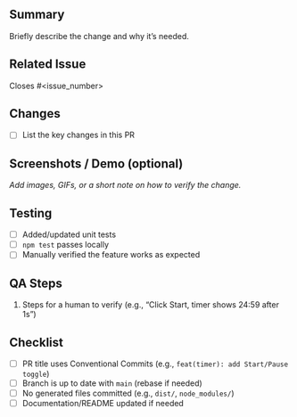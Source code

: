 ## Summary
Briefly describe the change and why it’s needed.

## Related Issue
Closes #<issue_number>

## Changes
- [ ] List the key changes in this PR

## Screenshots / Demo (optional)
_Add images, GIFs, or a short note on how to verify the change._

## Testing
- [ ] Added/updated unit tests
- [ ] `npm test` passes locally
- [ ] Manually verified the feature works as expected

## QA Steps
1. Steps for a human to verify (e.g., “Click Start, timer shows 24:59 after 1s”)

## Checklist
- [ ] PR title uses Conventional Commits (e.g., `feat(timer): add Start/Pause toggle`)
- [ ] Branch is up to date with `main` (rebase if needed)
- [ ] No generated files committed (e.g., `dist/`, `node_modules/`)
- [ ] Documentation/README updated if needed